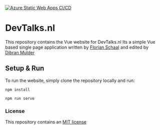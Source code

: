 [![Azure Static Web Apps CI/CD](https://github.com/CloudRepublic/devtalks/actions/workflows/azure.yml/badge.svg)](https://github.com/CloudRepublic/devtalks/actions/workflows/azure.yml)

# DevTalks.nl
This repository contains the Vue website for DevTalks.nl
Its a simple Vue based single page application written by [Florian Schaal](https://github.com/fschaal) and edited by [Dibran Mulder](https://github.com/DibranMulder)

## Setup & Run
To run the website, simply clone the repository locally and run:

```
npm install
```
```
npm run serve
```
### License
This repository contains an [MIT license](LICENSE.MD)

